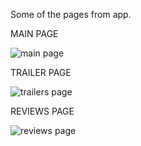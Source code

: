 Some of the pages from app.

MAIN PAGE

![main page](https://github.com/berke-grl/Movies_ReactUI/assets/58724259/3cc060b9-a076-47c4-9454-6b1a3b25e133)

TRAILER PAGE

![trailers page](https://github.com/berke-grl/Movies_ReactUI/assets/58724259/b39f516a-db5f-4f5a-99b6-022d6a8b5466)

REVIEWS PAGE

![reviews page](https://github.com/berke-grl/Movies_ReactUI/assets/58724259/6aa0323a-66dc-49c0-9cc2-1d29d53d1b52)
